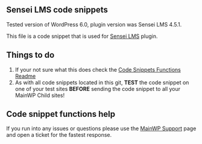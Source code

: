 ## Sensei LMS code snippets

Tested version of WordPress 6.0, plugin version was Sensei LMS 4.5.1.

This file is a code snippet that is used for [Sensei LMS](https://wordpress.org/plugins/sensei-lms/) plugin. 

## Things to do

1. If your not sure what this does check the [Code Snippets Functions Readme](https://github.com/mainwp/Code-Snippets-Functions/blob/master/README.md)
2. As with all code snippets located in this git, **TEST** the code snippet on one of your test sites **BEFORE** sending the code snippet to all your MainWP Child sites!

## Code snippet functions help

If you run into any issues or questions please use the [MainWP Support](https://mainwp.com/support/) page and open a ticket for the fastest response.
